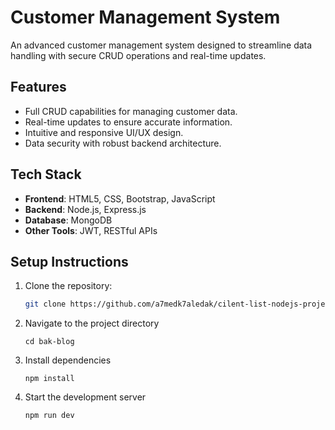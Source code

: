 # Customer Management System

An advanced customer management system designed to streamline data handling with secure CRUD operations and real-time updates.

## Features
- Full CRUD capabilities for managing customer data.
- Real-time updates to ensure accurate information.
- Intuitive and responsive UI/UX design.
- Data security with robust backend architecture.

## Tech Stack
- **Frontend**: HTML5, CSS, Bootstrap, JavaScript
- **Backend**: Node.js, Express.js
- **Database**: MongoDB
- **Other Tools**: JWT, RESTful APIs

## Setup Instructions
1. Clone the repository:
   ```bash
   git clone https://github.com/a7medk7aledak/cilent-list-nodejs-project.git
2. Navigate to the project directory
   ```
   cd bak-blog
4. Install dependencies
   ```
   npm install
6. Start the development server
   ```
   npm run dev
 
